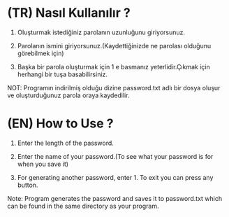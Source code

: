 # (TR) Nasıl Kullanılır ?

1) Oluşturmak istediğiniz parolanın uzunluğunu giriyorsunuz.

2) Parolanın ismini giriyorsunuz.(Kaydettiğinizde ne parolası olduğunu görebilmek için)

3) Başka bir parola oluşturmak için 1 e basmanız yeterlidir.Çıkmak için herhangi bir tuşa basabilirsiniz.

  NOT: Programın indirilmiş olduğu dizine password.txt adlı bir dosya oluşur ve oluşturduğunuz parola oraya kaydedilir.


# (EN) How to Use ?

1) Enter the length of the password.

2) Enter the name of your password.(To see what your password is for when you save it)

3) For generating another password, enter 1. To exit you can press any button.

  Note: Program generates the password and saves it to password.txt which can be found in the same directory as your program. 

